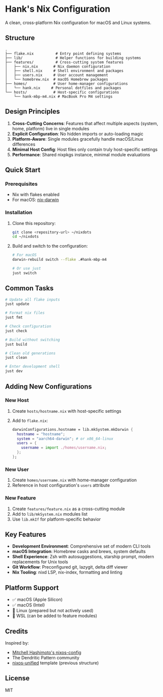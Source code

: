 # Hank's Nix Configuration

A clean, cross-platform Nix configuration for macOS and Linux systems.

## Structure

```
.
├── flake.nix          # Entry point defining systems
├── lib/               # Helper functions for building systems
├── features/          # Cross-cutting system features
│   ├── nix.nix       # Nix daemon configuration
│   ├── shell.nix     # Shell environment and packages
│   ├── users.nix     # User account management
│   └── homebrew.nix  # macOS Homebrew packages
├── homes/            # User home-manager configurations
│   └── hank.nix     # Personal dotfiles and packages
└── hosts/            # Host-specific configurations
    └── hank-mbp-m4.nix # MacBook Pro M4 settings
```

## Design Principles

1. **Cross-Cutting Concerns**: Features that affect multiple aspects (system, home, platform) live in single modules
2. **Explicit Configuration**: No hidden imports or auto-loading magic
3. **Platform-Aware**: Single modules gracefully handle macOS/Linux differences
4. **Minimal Host Config**: Host files only contain truly host-specific settings
5. **Performance**: Shared nixpkgs instance, minimal module evaluations

## Quick Start

### Prerequisites

- Nix with flakes enabled
- For macOS: [nix-darwin](https://github.com/LnL7/nix-darwin)

### Installation

1. Clone this repository:

   ```bash
   git clone <repository-url> ~/nixdots
   cd ~/nixdots
   ```

2. Build and switch to the configuration:

   ```bash
   # For macOS
   darwin-rebuild switch --flake .#hank-mbp-m4

   # Or use just
   just switch
   ```

## Common Tasks

```bash
# Update all flake inputs
just update

# Format nix files
just fmt

# Check configuration
just check

# Build without switching
just build

# Clean old generations
just clean

# Enter development shell
just dev
```

## Adding New Configurations

### New Host

1. Create `hosts/hostname.nix` with host-specific settings
2. Add to `flake.nix`:

   ```nix
   darwinConfigurations.hostname = lib.mkSystem.mkDarwin {
     hostname = "hostname";
     system = "aarch64-darwin"; # or x86_64-linux
     users = {
       username = import ./homes/username.nix;
     };
   };
   ```

### New User

1. Create `homes/username.nix` with home-manager configuration
2. Reference in host configuration's `users` attribute

### New Feature

1. Create `features/feature.nix` as a cross-cutting module
2. Add to `lib/mkSystem.nix` modules list
3. Use `lib.mkIf` for platform-specific behavior

## Key Features

- **Development Environment**: Comprehensive set of modern CLI tools
- **macOS Integration**: Homebrew casks and brews, system defaults
- **Shell Experience**: Zsh with autosuggestions, starship prompt, modern replacements for Unix tools
- **Git Workflow**: Preconfigured git, lazygit, delta diff viewer
- **Nix Tooling**: nixd LSP, nix-index, formatting and linting

## Platform Support

- ✅ macOS (Apple Silicon)
- ✅ macOS (Intel)
- 🚧 Linux (prepared but not actively used)
- 🚧 WSL (can be added to feature modules)

## Credits

Inspired by:

- [Mitchell Hashimoto's nixos-config](https://github.com/mitchellh/nixos-config)
- The Dendritic Pattern community
- [nixos-unified](https://github.com/srid/nixos-unified) template (previous structure)

## License

MIT
